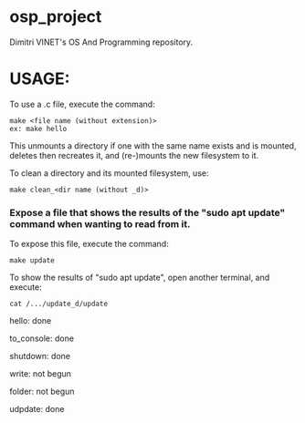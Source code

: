 # osp_project

Dimitri VINET's OS And Programming repository.


# USAGE:

To use a .c file, execute the command:

    make <file name (without extension)>
    ex: make hello

This unmounts a directory if one with the same name exists and is mounted, deletes then recreates it, and (re-)mounts the new filesystem to it.

To clean a directory and its mounted filesystem, use:

    make clean_<dir name (without _d)>
    
### Expose a file that shows the results of the "sudo apt update" command when wanting to read from it.

To expose this file, execute the command:
    
    make update
    
To show the results of "sudo apt update", open another terminal, and execute:

    cat /.../update_d/update
    

    
hello: done

to_console: done

shutdown: done

write: not begun

folder: not begun

udpdate: done

